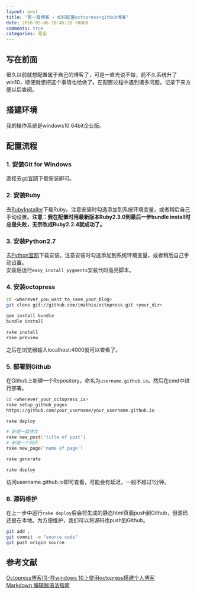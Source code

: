 ```yaml
---
layout: post
title: "第一篇博客 - 如何配置octopress+github博客"
date: 2016-05-06 20:45:26 +0800
comments: true
categories: 笔记
---
```


## 写在前面
很久以前就想配置属于自己的博客了，可是一直光说不做，前不久系统升了win10，顺便就想把这个事情也给做了。在配置过程中遇到诸多问题，记录下来方便以后查阅。
<!--more-->
## 搭建环境
我的操作系统是windows10 64bit企业版。
## 配置流程
### 1. 安装Git for Windows
直接去[git官网](https://git-scm.com/)下载安装即可。
### 2. 安装Ruby
去[RubyInstaller](http://rubyinstaller.org/downloads/)下载Ruby。注意安装时勾选添加到系统环境变量，或者稍后自己手动设置。**注意：我在配置时用最新版本Ruby2.3.0到最后一步bundle install时总是失败，无奈改成Ruby2.2.4就成功了。**
### 3. 安装Python2.7
去[Python官网](https://www.python.org/downloads/)下载安装。注意安装时勾选添加到系统环境变量，或者稍后自己手动设置。  
安装后运行`easy_install pygments`安装代码高亮脚本。
### 4. 安装octopress
```bash
cd <wherever_you_want_to_save_your_blog>
git clone git://github.com/imathis/octopress.git <your_dir>

gem install bundle
bundle install

rake install
rake preview
```
之后在浏览器输入localhost:4000就可以查看了。
### 5. 部署到Github
在Github上新建一个Repository，命名为`username.github.io`。然后在cmd中进行部署。
```bash
cd <wherever_your_octopress_is>
rake setup_github_pages
https://github.com/your_username/your_username.github.io

rake deploy

# 新建一篇博文
rake new_post['title of post']
# 新建一个网页
rake new_page['name of page']

rake generate

rake deploy
```
访问username.github.io即可查看，可能会有延迟，一般不超过1分钟。
### 6. 源码维护
在上一步中运行`rake deploy`后会将生成的静态html页面push到Github，但源码还是在本地。为方便维护，我们可以将源码也push到Github。
```bash
git add .
git commit -m "source code"
git push origin source
```
## 参考文献
[Octopress博客(1)-在windows 10上使用octopress搭建个人博客](http://silentming.net/blog/2015/11/13/build-blog-on-github-with-octopress/)  
[Markdown 编辑器语法指南](https://segmentfault.com/markdown)